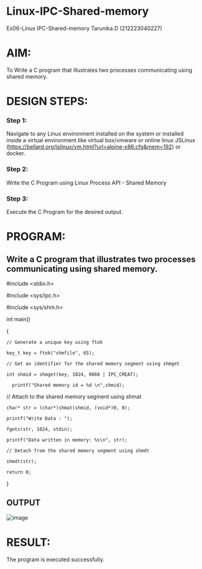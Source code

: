 # Linux-IPC-Shared-memory
Ex06-Linux IPC-Shared-memory
Tarunika.D (212223040227)
# AIM:
To Write a C program that illustrates two processes communicating using shared memory.

# DESIGN STEPS:

### Step 1:

Navigate to any Linux environment installed on the system or installed inside a virtual environment like virtual box/vmware or online linux JSLinux (https://bellard.org/jslinux/vm.html?url=alpine-x86.cfg&mem=192) or docker.

### Step 2:

Write the C Program using Linux Process API - Shared Memory

### Step 3:

Execute the C Program for the desired output. 

# PROGRAM:

## Write a C program that illustrates two processes communicating using shared memory.

#include <stdio.h>

#include <sys/ipc.h>

#include <sys/shm.h>

int main()

{

	// Generate a unique key using ftok
 
	key_t key = ftok("shmfile", 65);

	// Get an identifier for the shared memory segment using shmget
 
	int shmid = shmget(key, 1024, 0666 | IPC_CREAT);
 
      printf("Shared memory id = %d \n",shmid);
      
// Attach to the shared memory segment using shmat

	char* str = (char*)shmat(shmid, (void*)0, 0);
	
    printf("Write Data : ");
    
	fgets(str, 1024, stdin);

	printf("Data written in memory: %s\n", str);

	// Detach from the shared memory segment using shmdt
 
	shmdt(str);

	return 0;
 
}

## OUTPUT
![image](https://github.com/tarunikadamodaran/Linux-IPC-Shared-memory/assets/145633268/a25fad06-aba0-42f2-92d2-cfde450521db)




# RESULT:
The program is executed successfully.

